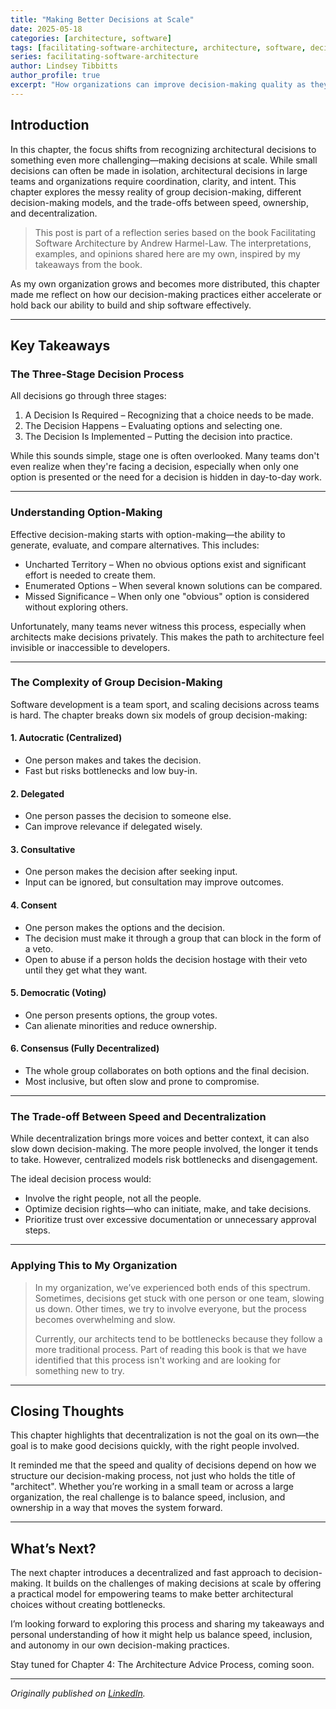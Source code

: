 ```yaml
---
title: "Making Better Decisions at Scale"
date: 2025-05-18
categories: [architecture, software]
tags: [facilitating-software-architecture, architecture, software, decision-making, scale]
series: facilitating-software-architecture
author: Lindsey Tibbitts
author_profile: true
excerpt: "How organizations can improve decision-making quality as they scale, focusing on reducing decision fatigue, improving information flow, and creating better decision-making structures."
---
```


## Introduction

In this chapter, the focus shifts from recognizing architectural decisions to something even more challenging—making decisions at scale. While small decisions can often be made in isolation, architectural decisions in large teams and organizations require coordination, clarity, and intent. This chapter explores the messy reality of group decision-making, different decision-making models, and the trade-offs between speed, ownership, and decentralization.

> This post is part of a reflection series based on the book Facilitating Software Architecture by Andrew Harmel-Law. The interpretations, examples, and opinions shared here are my own, inspired by my takeaways from the book.

As my own organization grows and becomes more distributed, this chapter made me reflect on how our decision-making practices either accelerate or hold back our ability to build and ship software effectively.

---

## Key Takeaways

### The Three-Stage Decision Process

All decisions go through three stages:

1. A Decision Is Required – Recognizing that a choice needs to be made.
2. The Decision Happens – Evaluating options and selecting one.
3. The Decision Is Implemented – Putting the decision into practice.

While this sounds simple, stage one is often overlooked. Many teams don't even realize when they're facing a decision, especially when only one option is presented or the need for a decision is hidden in day-to-day work.

---

### Understanding Option-Making

Effective decision-making starts with option-making—the ability to generate, evaluate, and compare alternatives. This includes:

- Uncharted Territory – When no obvious options exist and significant effort is needed to create them.
- Enumerated Options – When several known solutions can be compared.
- Missed Significance – When only one "obvious" option is considered without exploring others.

Unfortunately, many teams never witness this process, especially when architects make decisions privately. This makes the path to architecture feel invisible or inaccessible to developers.

---

### The Complexity of Group Decision-Making

Software development is a team sport, and scaling decisions across teams is hard. The chapter breaks down six models of group decision-making:

#### 1. Autocratic (Centralized)
- One person makes and takes the decision.
- Fast but risks bottlenecks and low buy-in.

#### 2. Delegated
- One person passes the decision to someone else.
- Can improve relevance if delegated wisely.

#### 3. Consultative
- One person makes the decision after seeking input.
- Input can be ignored, but consultation may improve outcomes.

#### 4. Consent
- One person makes the options and the decision.
- The decision must make it through a group that can block in the form of a veto.
- Open to abuse if a person holds the decision hostage with their veto until they get what they want.

#### 5. Democratic (Voting)
- One person presents options, the group votes.
- Can alienate minorities and reduce ownership.

#### 6. Consensus (Fully Decentralized)
- The whole group collaborates on both options and the final decision.
- Most inclusive, but often slow and prone to compromise.

---

### The Trade-off Between Speed and Decentralization

While decentralization brings more voices and better context, it can also slow down decision-making. The more people involved, the longer it tends to take. However, centralized models risk bottlenecks and disengagement.

The ideal decision process would:

- Involve the right people, not all the people.
- Optimize decision rights—who can initiate, make, and take decisions.
- Prioritize trust over excessive documentation or unnecessary approval steps.

---

### Applying This to My Organization

> In my organization, we’ve experienced both ends of this spectrum. Sometimes, decisions get stuck with one person or one team, slowing us down. Other times, we try to involve everyone, but the process becomes overwhelming and slow.
>
> Currently, our architects tend to be bottlenecks because they follow a more traditional process. Part of reading this book is that we have identified that this process isn't working and are looking for something new to try.

---

## Closing Thoughts

This chapter highlights that decentralization is not the goal on its own—the goal is to make good decisions quickly, with the right people involved.

It reminded me that the speed and quality of decisions depend on how we structure our decision-making process, not just who holds the title of "architect". Whether you’re working in a small team or across a large organization, the real challenge is to balance speed, inclusion, and ownership in a way that moves the system forward.

---

## What’s Next?

The next chapter introduces a decentralized and fast approach to decision-making. It builds on the challenges of making decisions at scale by offering a practical model for empowering teams to make better architectural choices without creating bottlenecks.

I’m looking forward to exploring this process and sharing my takeaways and personal understanding of how it might help us balance speed, inclusion, and autonomy in our own decision-making practices.

Stay tuned for Chapter 4: The Architecture Advice Process, coming soon.

---

*Originally published on [LinkedIn](https://www.linkedin.com/pulse/making-better-decisions-scale-lindsey-tibbitts-u5omc?trackingId=xIJB2iyWT%2BqphheIxwGzOw%3D%3D&lipi=urn%3Ali%3Apage%3Ad_flagship3_profile_view_base_recent_activity_content_view%3Bl3EtK1K6QJud98JNH1YPFQ%3D%3D).* 